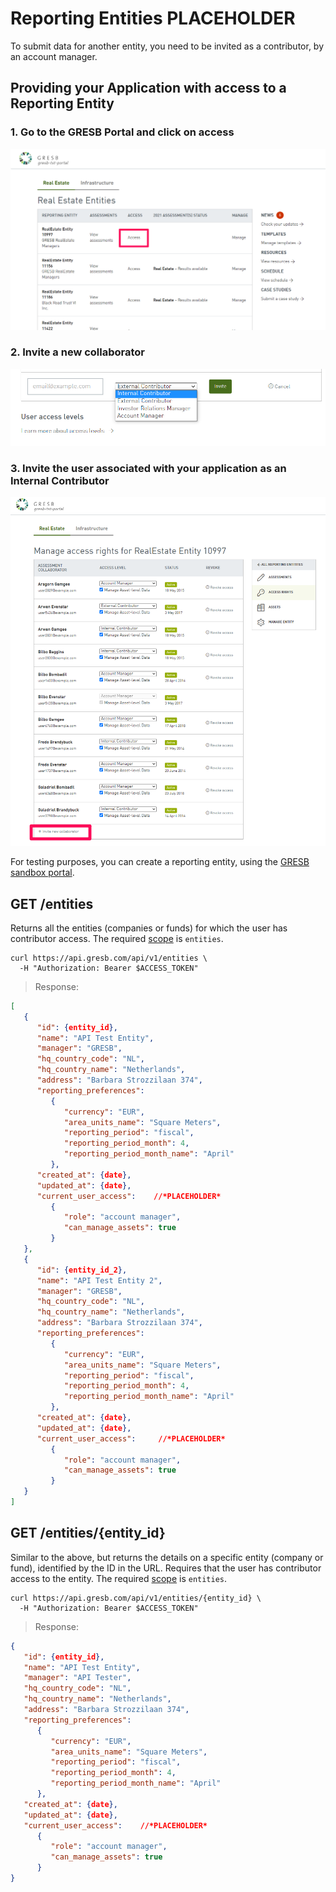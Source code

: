 # Reporting Entities PLACEHOLDER

To submit data for another entity, you need to be invited as a contributor, by
an account manager.

## Providing your Application with access to a Reporting Entity

### 1.  Go to the GRESB Portal and click on access
<img src="images/access_permission_pictures/access_link.png" alt="access_link pic">

### 2. Invite a new collaborator
<img src="images/access_permission_pictures/invite_collaborator_link.png" alt="invite_link pic">

### 3. Invite the user associated with your application as an Internal Contributor
<img src="images/access_permission_pictures/select_access_link.png" alt="select_access pic">


For testing purposes, you can create a reporting entity,
using the [GRESB sandbox portal](https://api-sandbox.gresb.com/).

## GET /entities
Returns all the entities (companies or funds) for which the user has
contributor access. The required [scope](#api-authorization-oauth-scopes) is
`entities`.

```shell
curl https://api.gresb.com/api/v1/entities \
  -H "Authorization: Bearer $ACCESS_TOKEN"
```

> Response:

```json
[
   {
      "id": {entity_id},
      "name": "API Test Entity",
      "manager": "GRESB",
      "hq_country_code": "NL",
      "hq_country_name": "Netherlands",
      "address": "Barbara Strozzilaan 374",
      "reporting_preferences":    
         {
            "currency": "EUR",
            "area_units_name": "Square Meters",
            "reporting_period": "fiscal",
            "reporting_period_month": 4,
            "reporting_period_month_name": "April"
         },
      "created_at": {date},
      "updated_at": {date},
      "current_user_access":    //*PLACEHOLDER*
         {
            "role": "account manager",
            "can_manage_assets": true
         }
   },
   {
      "id": {entity_id_2},
      "name": "API Test Entity 2",
      "manager": "GRESB",
      "hq_country_code": "NL",
      "hq_country_name": "Netherlands",
      "address": "Barbara Strozzilaan 374",
      "reporting_preferences":    
         {
            "currency": "EUR",
            "area_units_name": "Square Meters",
            "reporting_period": "fiscal",
            "reporting_period_month": 4,
            "reporting_period_month_name": "April"
         },
      "created_at": {date},
      "updated_at": {date},
      "current_user_access":     //*PLACEHOLDER*   
         {
            "role": "account manager",
            "can_manage_assets": true
         }
   }
]
```
## GET /entities/{entity_id}

Similar to the above, but returns the details on a specific entity (company or
fund), identified by the ID in the URL. Requires that the user has contributor
access to the entity. The required [scope](#api-authorization-oauth-scopes) is
`entities`.

```shell
curl https://api.gresb.com/api/v1/entities/{entity_id} \
  -H "Authorization: Bearer $ACCESS_TOKEN"
```

> Response:

```json
{
   "id": {entity_id},
   "name": "API Test Entity",
   "manager": "API Tester",
   "hq_country_code": "NL",
   "hq_country_name": "Netherlands",
   "address": "Barbara Strozzilaan 374",
   "reporting_preferences":    
      {
         "currency": "EUR",
         "area_units_name": "Square Meters",
         "reporting_period": "fiscal",
         "reporting_period_month": 4,
         "reporting_period_month_name": "April"
      },
   "created_at": {date},
   "updated_at": {date},
   "current_user_access":    //*PLACEHOLDER*
      {
         "role": "account manager",
         "can_manage_assets": true
      }
}
```